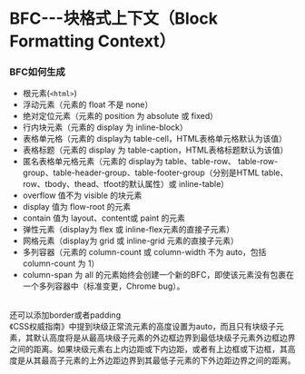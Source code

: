 # BFC---块格式上下文（Block Formatting Context）

### BFC如何生成

+ 根元素(`<html>`)
+ 浮动元素（元素的 float 不是 none）
+ 绝对定位元素（元素的 position 为 absolute 或 fixed）
+ 行内块元素（元素的 display 为 inline-block）
+ 表格单元格（元素的 display为 table-cell，HTML表格单元格默认为该值）
+ 表格标题（元素的 display 为 table-caption，HTML表格标题默认为该值）
+ 匿名表格单元格元素（元素的 display为 table、table-row、 table-row-group、table-header-group、table-footer-group（分别是HTML table、row、tbody、thead、tfoot的默认属性）或 inline-table）
+ overflow 值不为 visible 的块元素
+ display 值为 flow-root 的元素
+ contain 值为 layout、content或 paint 的元素
+ 弹性元素（display为 flex 或 inline-flex元素的直接子元素）
+ 网格元素（display为 grid 或 inline-grid 元素的直接子元素）
+ 多列容器（元素的 column-count 或 column-width 不为 auto，包括 column-count 为 1）
+ column-span 为 all 的元素始终会创建一个新的BFC，即使该元素没有包裹在一个多列容器中（标准变更，Chrome bug）。
</br>
还可以添加border或者padding
</br>
《CSS权威指南》中提到块级正常流元素的高度设置为auto，而且只有块级子元素，其默认高度将是从最高块级子元素的外边框边界到最低块级子元素外边框边界之间的距离。如果块级元素右上内边距或下内边距，或者有上边框或下边框，其高度是从其最高子元素的上外边距边界到其最低子元素的下外边距边界之间的距离。